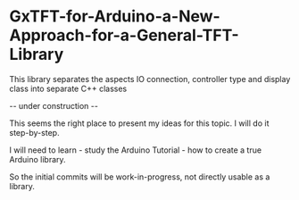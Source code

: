 # GxTFT-for-Arduino-a-New-Approach-for-a-General-TFT-Library

This library separates the aspects IO connection, controller type and display class into separate C++ classes

-- under construction --

This seems the right place to present my ideas for this topic. I will do it step-by-step.

I will need to learn - study the Arduino Tutorial - how to create a true Arduino library.

So the initial commits will be work-in-progress, not directly usable as a library.
